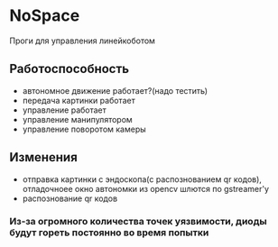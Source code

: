 # NoSpace
Проги для управления линейкоботом

## Работоспособность
- автономное движение работает?(надо тестить)
- передача картинки работает
- управление работает
- управление манипулятором
- управление поворотом камеры

## Изменения
- отправка картинки с эндоскопа(с распознованием qr кодов), отладочноее окно автономки из opencv шлются по gstreamer'у
- распознование qr кодов



### Из-за огромного количества точек уязвимости, диоды будут гореть постоянно во время попытки


